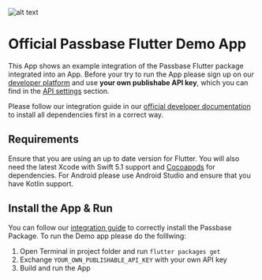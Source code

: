 ![alt text](https://passbase.com/assets/images/meta.jpg "Passbase Banner")

# Official Passbase Flutter Demo App

This App shows an example integration of the Passbase Flutter package integrated into an App. Before your try to run the App please sign up on our [developer platform](https://app.passbase.com/signup) and use **your own publishabe API key**, which you can find in the [API settings](https://app.passbase.com/settings/api) section. 

Please follow our integration guide in our [official developer documentation](https://docs.passbase.com/integrations/flutter) to install all dependencies first in a correct way.

## Requirements

Ensure that you are using an up to date version for Flutter. You will also need the latest Xcode with Swift 5.1 support and [Cocoapods](https://cocoapods.org/) for dependencies. For Android please use Android Studio and ensure that you have Kotlin support.

## Install the App & Run

You can follow our [integration guide](https://docs.passbase.com/integrations/flutter) to correctly install the Passbase Package. To run the Demo app please do the folllwing:

1. Open Terminal in project folder and run `flutter packages get`
2. Exchange `YOUR_OWN_PUBLISHABLE_API_KEY` with your own API key
3. Build and run the App
